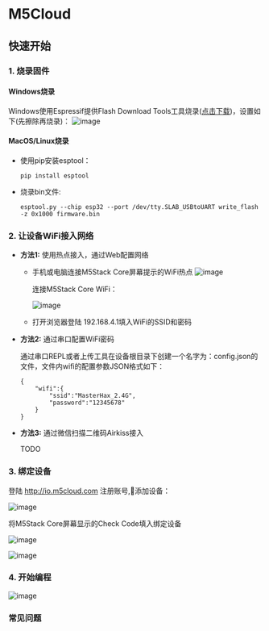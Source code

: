 # M5Cloud

## 快速开始

### 1. 烧录固件
#### Windows烧录
Windows使用Espressif提供Flash Download Tools工具烧录([点击下载](http://espressif.com/sites/default/files/tools/flash_download_tools_v3.6.2.2_0.rar))，设置如下(先擦除再烧录)：
  ![image](docs/img/windows_esptool.png)


#### MacOS/Linux烧录
- 使用pip安装esptool：

    ```pip install esptool```

- 烧录bin文件:

    ``` esptool.py --chip esp32 --port /dev/tty.SLAB_USBtoUART write_flash -z 0x1000 firmware.bin ```

### 2. 让设备WiFi接入网络
- **方法1:** 使用热点接入，通过Web配置网络
  - 手机或电脑连接M5Stack Core屏幕提示的WiFi热点
  ![image](docs/img/img_startup_ap.JPG)

    连接M5Stack Core WiFi：

    ![image](docs/img/wificonnect.png)
  - 打开浏览器登陆 192.168.4.1填入WiFi的SSID和密码
- **方法2:** 通过串口配置WiFi密码

    通过串口REPL或者上传工具在设备根目录下创建一个名字为：config.json的文件，文件内wifi的配置参数JSON格式如下：
    ```
    {
        "wifi":{
            "ssid":"MasterHax_2.4G",
            "password":"12345678"
        }
    }
    ```
- **方法3:** 通过微信扫描二维码Airkiss接入

  TODO

### 3. 绑定设备
  登陆 http://io.m5cloud.com 注册账号,添加设备：

  ![image](docs/img/add.jpg)

  将M5Stack Core屏幕显示的Check Code填入绑定设备
  
  ![image](docs/img/img_conncet-suc.JPG)
  
  ![image](docs/img/checkcode.jpg)



### 4. 开始编程
![image](docs/img/ide_uploads.jpg)

### 常见问题
